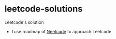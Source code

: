 # leetcode-solutions
Leetcode's solution

- I use roadmap of [Neetcode](https://neetcode.io/roadmap) to approach Leetcode
